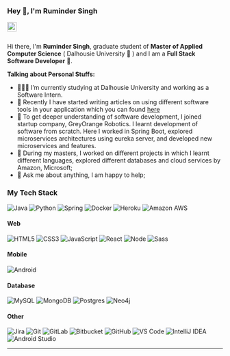 ### Hey 👋, I'm Ruminder Singh

<a href="https://www.linkedin.com/in/ruminder-singh-8b38b272/" target="_blank">
  <img align="left" alt="" width="22px" src="https://cdn.jsdelivr.net/npm/simple-icons@v3/icons/linkedin.svg" />
</a>

<br />
<br />

Hi there, I'm **Ruminder Singh**, graduate student of **Master of Applied Computer Science** ( Dalhousie University 🏫 ) and I am a **Full Stack Software Developer** 🚀.

**Talking about Personal Stuffs:**

- 👨🏽‍💻 I’m currently studying at Dalhousie University and working as a Software Intern.
- 👯 Recently I have started writing articles on using different software tools in your application which you can found <a href="https://web.cs.dal.ca/~ruminder/" target="_blank">here</a>
- 🤔 To get deeper understanding of software development, I joined startup company, GreyOrange Robotics. I learnt development of software from scratch. Here I worked in Spring Boot, explored microservices architectures using eureka server, and developed new microservices and features.
- 🤔 During my masters, I worked on different projects in which I learnt different languages, explored different databases and cloud services by Amazon, Microsoft; 
- 💬 Ask me about anything, I am happy to help;

### My Tech Stack

![Java](http://img.shields.io/badge/-Java-007396?style=flat-square&logo=java)
![Python](http://img.shields.io/badge/-Python-3776AB?style=flat-square&logo=python&logoColor=ffffff)
![Spring](http://img.shields.io/badge/-Spring-6DB33F?style=flat-square&logo=spring&logoColor=ffffff)
![Docker](http://img.shields.io/badge/-Docker-2496ED?style=flat-square&logo=docker&logoColor=ffffff)
![Heroku](http://img.shields.io/badge/-heroku-6762A6?style=flat-square&logo=heroku&logoColor=ffffff)
![Amazon AWS](http://img.shields.io/badge/-Aamazon%20AWS-232F3E?style=flat-square&logo=amazon&logoColor=ffffff)

#### Web

![HTML5](https://img.shields.io/badge/-HTML5-%23E44D27?style=flat-square&logo=html5&logoColor=ffffff)
![CSS3](https://img.shields.io/badge/-CSS3-%231572B6?style=flat-square&logo=css3)
![JavaScript](http://img.shields.io/badge/-JavaScript-F7DF1E?style=flat-square&logo=javascript&logoColor=ffffff)
![React](http://img.shields.io/badge/-React-61DAFB?style=flat-square&logo=react&logoColor=ffffff)
![Node](http://img.shields.io/badge/-Node-339933?style=flat-square&logo=node.js&logoColor=ffffff)
![Sass](https://img.shields.io/badge/-Sass-%23CC6699?style=flat-square&logo=sass&logoColor=ffffff)

#### Mobile

![Android](http://img.shields.io/badge/-Android-3DDC84?style=flat-square&logo=android&logoColor=ffffff)

#### Database

![MySQL](https://img.shields.io/badge/-MySQL-336791?style=flat-square&logo=mysql&logoColor=ffffff)
![MongoDB](http://img.shields.io/badge/-MongoDB-47A248?style=flat-square&logo=mongodb&logoColor=ffffff)
![Postgres](https://img.shields.io/badge/postgres-%23316192.svg?&style=for-the-badge&logo=postgresql&logoColor=white)
![Neo4j](http://img.shields.io/badge/-Neo4j-008CC1?style=flat-square&logo=neo4j&logoColor=ffffff)

#### Other

![Jira](https://img.shields.io/badge/-Jira-0052CC?style=flat-square&logo=jira)
![Git](https://img.shields.io/badge/-Git-%23F05032?style=flat-square&logo=git&logoColor=%23ffffff)
![GitLab](https://img.shields.io/badge/-GitLab-FCA121?style=flat-square&logo=gitlab&logoColor=ffffff)
![Bitbucket](https://img.shields.io/badge/bitbucket%20-%230047B3.svg?&style=for-the-badge&logo=bitbucket&logoColor=white")
![GitHub](https://img.shields.io/badge/-GitHub-181717?style=flat-square&logo=github)
![VS Code](http://img.shields.io/badge/-VS%20Code-007ACC?style=flat-square&logo=visual-studio-code&logoColor=ffffff)
![IntelliJ IDEA](http://img.shields.io/badge/-IntelliJ%20IDEA-000000?style=flat-square&logo=intellij-idea&logoColor=ffffff)
![Android Studio](http://img.shields.io/badge/-Android%20Studio-3DDC84?style=flat-square&logo=android-studio&logoColor=ffffff)

---
